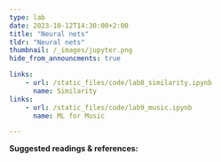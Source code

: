 ```yaml
---
type: lab
date: 2023-10-12T14:30:00+2:00
title: "Neural nets"
tldr: "Neural nets"
thumbnail: /_images/jupyter.png
hide_from_announcments: true

links: 
    - url: /static_files/code/lab8_similarity.ipynb
      name: Similarity
links: 
    - url: /static_files/code/lab9_music.ipynb
      name: ML for Music

---
```

**Suggested readings & references:**
